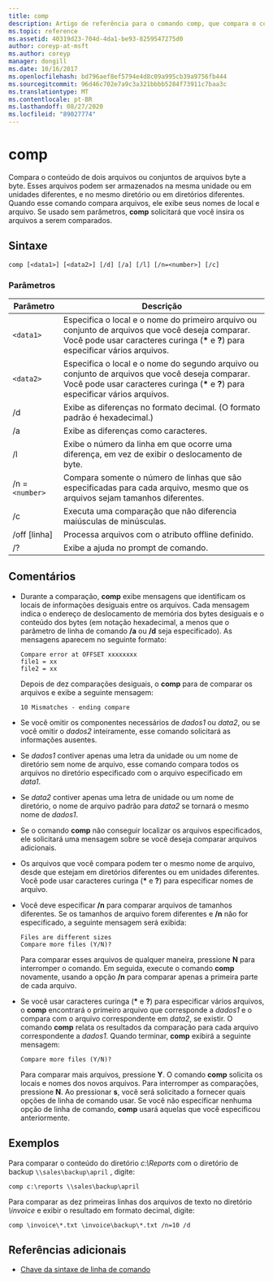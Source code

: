 ```yaml
---
title: comp
description: Artigo de referência para o comando comp, que compara o conteúdo de dois arquivos ou conjuntos de arquivos byte a byte.
ms.topic: reference
ms.assetid: 40319d23-704d-4da1-be93-8259547275d0
author: coreyp-at-msft
ms.author: coreyp
manager: dongill
ms.date: 10/16/2017
ms.openlocfilehash: bd796aef8ef5794e4d8c09a995cb39a9756fb444
ms.sourcegitcommit: 96d46c702e7a9c3a321bbbb5284f73911c7baa3c
ms.translationtype: MT
ms.contentlocale: pt-BR
ms.lasthandoff: 08/27/2020
ms.locfileid: "89027774"
---
```

# <a name="comp"></a>comp

Compara o conteúdo de dois arquivos ou conjuntos de arquivos byte a byte. Esses arquivos podem ser armazenados na mesma unidade ou em unidades diferentes, e no mesmo diretório ou em diretórios diferentes. Quando esse comando compara arquivos, ele exibe seus nomes de local e arquivo. Se usado sem parâmetros, **comp** solicitará que você insira os arquivos a serem comparados.

## <a name="syntax"></a>Sintaxe

```
comp [<data1>] [<data2>] [/d] [/a] [/l] [/n=<number>] [/c]
```

### <a name="parameters"></a>Parâmetros

| Parâmetro | Descrição |
| --------- | ----------- |
| `<data1>` | Especifica o local e o nome do primeiro arquivo ou conjunto de arquivos que você deseja comparar. Você pode usar caracteres curinga (**&#42;** e **?**) para especificar vários arquivos. |
| `<data2>` | Especifica o local e o nome do segundo arquivo ou conjunto de arquivos que você deseja comparar. Você pode usar caracteres curinga (**&#42;** e **?**) para especificar vários arquivos. |
| /d | Exibe as diferenças no formato decimal. (O formato padrão é hexadecimal.) |
| /a | Exibe as diferenças como caracteres. |
| /l | Exibe o número da linha em que ocorre uma diferença, em vez de exibir o deslocamento de byte. |
| /n =`<number>` | Compara somente o número de linhas que são especificadas para cada arquivo, mesmo que os arquivos sejam tamanhos diferentes. |
| /c | Executa uma comparação que não diferencia maiúsculas de minúsculas. |
| /off [linha] | Processa arquivos com o atributo offline definido. |
| /? | Exibe a ajuda no prompt de comando. |

## <a name="remarks"></a>Comentários

- Durante a comparação, **comp** exibe mensagens que identificam os locais de informações desiguais entre os arquivos. Cada mensagem indica o endereço de deslocamento de memória dos bytes desiguais e o conteúdo dos bytes (em notação hexadecimal, a menos que o parâmetro de linha de comando **/a** ou **/d** seja especificado). As mensagens aparecem no seguinte formato:

    ```
    Compare error at OFFSET xxxxxxxx
    file1 = xx
    file2 = xx
    ```

    Depois de dez comparações desiguais, o **comp** para de comparar os arquivos e exibe a seguinte mensagem:

    `10 Mismatches - ending compare`

- Se você omitir os componentes necessários de *dados1* ou *data2*, ou se você omitir o *dados2* inteiramente, esse comando solicitará as informações ausentes.

- Se *dados1* contiver apenas uma letra da unidade ou um nome de diretório sem nome de arquivo, esse comando compara todos os arquivos no diretório especificado com o arquivo especificado em *data1*.

- Se *data2* contiver apenas uma letra de unidade ou um nome de diretório, o nome de arquivo padrão para *data2* se tornará o mesmo nome de *dados1*.

- Se o comando **comp** não conseguir localizar os arquivos especificados, ele solicitará uma mensagem sobre se você deseja comparar arquivos adicionais.

- Os arquivos que você compara podem ter o mesmo nome de arquivo, desde que estejam em diretórios diferentes ou em unidades diferentes. Você pode usar caracteres curinga (**&#42;** e **?**) para especificar nomes de arquivo.

- Você deve especificar **/n** para comparar arquivos de tamanhos diferentes. Se os tamanhos de arquivo forem diferentes e **/n** não for especificado, a seguinte mensagem será exibida:

    ```
    Files are different sizes
    Compare more files (Y/N)?
    ```

    Para comparar esses arquivos de qualquer maneira, pressione **N** para interromper o comando. Em seguida, execute o comando **comp** novamente, usando a opção **/n** para comparar apenas a primeira parte de cada arquivo.

- Se você usar caracteres curinga (**&#42;** e **?**) para especificar vários arquivos, o **comp** encontrará o primeiro arquivo que corresponde a *dados1* e o compara com o arquivo correspondente em *data2*, se existir. O comando **comp** relata os resultados da comparação para cada arquivo correspondente a *dados1*. Quando terminar, **comp** exibirá a seguinte mensagem:

    `Compare more files (Y/N)?`

    Para comparar mais arquivos, pressione **Y**. O comando **comp** solicita os locais e nomes dos novos arquivos. Para interromper as comparações, pressione **N**. Ao pressionar **s**, você será solicitado a fornecer quais opções de linha de comando usar. Se você não especificar nenhuma opção de linha de comando, **comp** usará aquelas que você especificou anteriormente.

## <a name="examples"></a>Exemplos

Para comparar o conteúdo do diretório *c:\Reports* com o diretório de backup `\\sales\backup\april` , digite:

```
comp c:\reports \\sales\backup\april
```

Para comparar as dez primeiras linhas dos arquivos de texto no diretório *\invoice* e exibir o resultado em formato decimal, digite:

```
comp \invoice\*.txt \invoice\backup\*.txt /n=10 /d
```

## <a name="additional-references"></a>Referências adicionais

- [Chave da sintaxe de linha de comando](command-line-syntax-key.md)